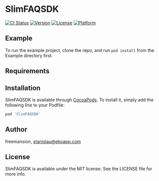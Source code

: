 # SlimFAQSDK

[![CI Status](https://img.shields.io/travis/freemansion/SlimFAQSDK.svg?style=flat)](https://travis-ci.org/freemansion/SlimFAQSDK)
[![Version](https://img.shields.io/cocoapods/v/SlimFAQSDK.svg?style=flat)](https://cocoapods.org/pods/SlimFAQSDK)
[![License](https://img.shields.io/cocoapods/l/SlimFAQSDK.svg?style=flat)](https://cocoapods.org/pods/SlimFAQSDK)
[![Platform](https://img.shields.io/cocoapods/p/SlimFAQSDK.svg?style=flat)](https://cocoapods.org/pods/SlimFAQSDK)

## Example

To run the example project, clone the repo, and run `pod install` from the Example directory first.

## Requirements

## Installation

SlimFAQSDK is available through [CocoaPods](https://cocoapods.org). To install
it, simply add the following line to your Podfile:

```ruby
pod 'SlimFAQSDK'
```

## Author

freemansion, stanislau@ekoapp.com

## License

SlimFAQSDK is available under the MIT license. See the LICENSE file for more info.
